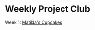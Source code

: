 # Weekly Project Club

Week 1: [Matilda's Cupcakes](https://helloitsjoe.github.io/weekly-project-club)
